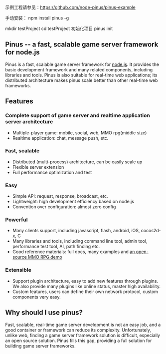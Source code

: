 示例工程请参见：https://github.com/node-pinus/pinus-example

手动安装：
npm install pinus -g

mkdir testProject
cd testProject
初始化项目
pinus init


## Pinus -- a fast, scalable game server framework for node.js

Pinus is a fast, scalable game server framework for [node.js](http://nodejs.org).
It provides the basic development framework and many related components, including libraries and tools.
Pinus is also suitable for real-time web applications; its distributed architecture makes pinus scale better than other real-time web frameworks.

## Features

### Complete support of game server and realtime application server architecture

* Multiple-player game: mobile, social, web, MMO rpg(middle size)
* Realtime application: chat,  message push, etc.

### Fast, scalable

* Distributed (multi-process) architecture, can be easily scale up
* Flexible server extension
* Full performance optimization and test

### Easy

* Simple API: request, response, broadcast, etc.
* Lightweight: high development efficiency based on node.js
* Convention over configuration: almost zero config

### Powerful

* Many clients support, including javascript, flash, android, iOS, cocos2d-x, C
* Many libraries and tools, including command line tool, admin tool, performance test tool, AI, path finding etc.
* Good reference materials: full docs, many examples and [an open-source MMO RPG demo](https://github.com/NetEase/pinus/wiki/Introduction-to--Lord-of-Pinus)

### Extensible

* Support plugin architecture, easy to add new features through plugins. We also provide many plugins like online status, master high availability.
* Custom features, users can define their own network protocol, custom components very easy.

## Why should I use pinus?
Fast, scalable, real-time game server development is not an easy job, and a good container or framework can reduce its complexity.
Unfortunately, unlike web, finding a game server framework solution is difficult, especially an open source solution. Pinus fills this gap, providing a full solution for building game server frameworks.

